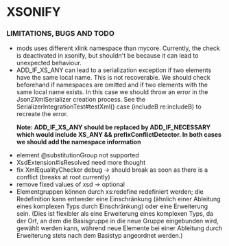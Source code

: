 # XSONIFY

### LIMITATIONS, BUGS AND TODO

* mods uses different xlink namespace than mycore. Currently, the check is deactivated in xsonify, but shouldn't be
  because it can lead to unexpected behaviour.
* ADD_IF_XS_ANY can lead to a serialization exception if two elements have the same local name. This is not
  recoverable. We should check beforehand if namespaces are omitted and if two elements with the same local name exists.
  In this case we should throw an error in the Json2XmlSerializer creation process. See the
  SerializerIntegrationTest#testXml() case (includeB re:includeB) to recreate the error.
  <p><b>Note: ADD_IF_XS_ANY should be replaced by ADD_IF_NECESSARY which would include XS_ANY && prefixConflictDetector.
  In both cases we should add the namespace information</b></p>
* element @substitutionGroup not supported
* XsdExtension#isResolved need more thought
* fix XmlEqualityChecker debug -> should break as soon as there is a conflict (breaks at root currently)
* remove fixed values of xsd -> optional
* Elementgruppen können durch xs:redefine redefiniert werden; die Redefinition kann entweder eine Einschränkung (ähnlich
  einer Ableitung eines komplexen Typs durch Einschränkung) oder eine Erweiterung sein. (Dies ist flexibler als eine
  Erweiterung eines komplexen Typs, da der Ort, an dem die Basisgruppe in die neue Gruppe eingebunden wird, gewählt
  werden kann, während neue Elemente bei einer Ableitung durch Erweiterung stets nach dem Basistyp angeordnet werden.)
